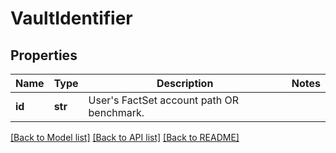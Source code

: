 # VaultIdentifier

## Properties
Name | Type | Description | Notes
------------ | ------------- | ------------- | -------------
**id** | **str** | User&#39;s FactSet account path OR benchmark. | 

[[Back to Model list]](../README.md#documentation-for-models) [[Back to API list]](../README.md#documentation-for-api-endpoints) [[Back to README]](../README.md)


